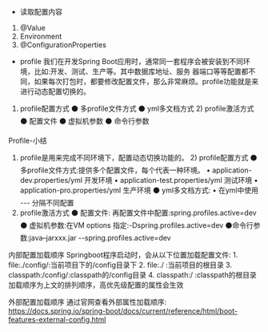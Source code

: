 * 读取配置内容

1) @Value
2) Environment
3) @ConfigurationProperties

 * profile
我们在开发Spring Boot应用时，通常同一套程序会被安装到不同环境，比如:开发、测试、生产等。其中数据库地址、服务 器端口等等配置都不同，如果每次打包时，都要修改配置文件，那么非常麻烦。profile功能就是来进行动态配置切换的。
1) profile配置方式
⚫ 多profile文件方式
⚫ yml多文档方式 2) profile激活方式
⚫ 配置文件 ⚫ 虚拟机参数 ⚫ 命令行参数

Profile-小结
1) profile是用来完成不同环境下，配置动态切换功能的。 2) profile配置方式
⚫ 多profile文件方式:提供多个配置文件，每个代表一种环境。
• application-dev.properties/yml 开发环境
• application-test.properties/yml 测试环境
• application-pro.properties/yml 生产环境
⚫ yml多文档方式:
• 在yml中使用 --- 分隔不同配置
3) profile激活方式
⚫ 配置文件: 再配置文件中配置:spring.profiles.active=dev
⚫ 虚拟机参数:在VM options 指定:-Dspring.profiles.active=dev ⚫命令行参数:java–jarxxx.jar --spring.profiles.active=dev


内部配置加载顺序
Springboot程序启动时，会从以下位置加载配置文件: 1. file:./config/:当前项目下的/config目录下
2. file:./ :当前项目的根目录
3. classpath:/config/:classpath的/config目录 4. classpath:/ :classpath的根目录
加载顺序为上文的排列顺序，高优先级配置的属性会生效


外部配置加载顺序
通过官网查看外部属性加载顺序: https://docs.spring.io/spring-boot/docs/current/reference/html/boot-features-external-config.html